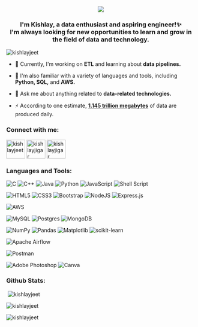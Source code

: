 <div align="center">
    <img src="https://imgur.com/BtTpfP2.gif" align="center"/>
</div> 

### <div align="center">I'm Kishlay, a data enthusiast and aspiring engineer!✨<br>I'm always looking for new opportunities to learn and grow in the field of data and technology.</div>  

<p align="left"> <img src="https://komarev.com/ghpvc/?username=kishlayjeet&label=Profile%20views&color=0e75b6&style=flat" alt="kishlayjeet" /> </p>

- 🔭 Currently, I'm working on **ETL** and learning about **data pipelines.** 

- 🌱 I'm also familiar with a variety of languages and tools, including **Python, SQL,** and **AWS.**                                                                                                                                        

- 💬 Ask me about anything related to **data-related technologies.**

- ⚡️ According to one estimate, **[1.145 trillion megabytes](https://techjury.net/blog/how-much-data-is-created-every-day/)** of data are produced daily.

### <h3 align="left">Connect with me:</h3>
<p align="left">
<a href="https://linkedin.com/in/kishlayjeet" target="blank"><img align="center" width="50" src="https://img.icons8.com/color/144/null/linkedin.png" alt="kishlayjeet"/></a>
<a href="https://instagram.com/kishlayjigar" target="blank"><img align="center" width="50" src="https://img.icons8.com/color-glass/144/null/instagram-new.png" alt="kishlayjigar"/></a>
<a href="https://twitter.com/kishlayjigar" target="blank"><img align="center" width="50" src="https://img.icons8.com/color/144/null/twitter-squared.png" alt="kishlayjigar"/></a>

### <h3 align="left">Languages and Tools:</h3>
![C](https://img.shields.io/badge/c-%2300599C.svg?style=flat&logo=c&logoColor=white) 
![C++](https://img.shields.io/badge/c++-%2300599C.svg?style=flat&logo=c%2B%2B&logoColor=white) 
![Java](https://img.shields.io/badge/java-%23ED8B00.svg?style=flat&logo=java&logoColor=white) 
![Python](https://img.shields.io/badge/python-3670A0?style=flat&logo=python&logoColor=ffdd54) 
![JavaScript](https://img.shields.io/badge/javascript-%23323330.svg?style=flat&logo=javascript&logoColor=%23F7DF1E) 
![Shell Script](https://img.shields.io/badge/shell_script-%23121011.svg?style=flat&logo=gnu-bash&logoColor=white) 

![HTML5](https://img.shields.io/badge/html5-%23E34F26.svg?style=flat&logo=html5&logoColor=white) 
![CSS3](https://img.shields.io/badge/css3-%231572B6.svg?style=flat&logo=css3&logoColor=white) 
![Bootstrap](https://img.shields.io/badge/bootstrap-%23563D7C.svg?style=flat&logo=bootstrap&logoColor=white) 
![NodeJS](https://img.shields.io/badge/node.js-6DA55F?style=flat&logo=node.js&logoColor=white) 
![Express.js](https://img.shields.io/badge/express.js-%23404d59.svg?style=flat&logo=express&logoColor=%2361DAFB) 

![AWS](https://img.shields.io/badge/AWS-%23FF9900.svg?style=flat&logo=amazon-aws&logoColor=white) 

![MySQL](https://img.shields.io/badge/mysql-%2300f.svg?style=flat&logo=mysql&logoColor=white) 
![Postgres](https://img.shields.io/badge/postgres-%23316192.svg?style=flat&logo=postgresql&logoColor=white) 
![MongoDB](https://img.shields.io/badge/MongoDB-%234ea94b.svg?style=flat&logo=mongodb&logoColor=white) 

![NumPy](https://img.shields.io/badge/numpy-%23013243.svg?style=flat&logo=numpy&logoColor=white) 
![Pandas](https://img.shields.io/badge/pandas-%23150458.svg?style=flat&logo=pandas&logoColor=white) 
![Matplotlib](https://img.shields.io/badge/Matplotlib-%233F4F75.svg?style=flat&logo=plotly&logoColor=white) 
![scikit-learn](https://img.shields.io/badge/scikit--learn-%23F7931E.svg?style=flat&logo=scikit-learn&logoColor=white) 

![Apache Airflow](https://img.shields.io/badge/Apache%20Airflow-017CEE?style=flat&logo=Apache%20Airflow&logoColor=white) 

![Postman](https://img.shields.io/badge/Postman-FF6C37?style=flat&logo=postman&logoColor=white)

![Adobe Photoshop](https://img.shields.io/badge/adobephotoshop-%2331A8FF.svg?style=flat&logo=adobephotoshop&logoColor=white) 
![Canva](https://img.shields.io/badge/Canva-%2300C4CC.svg?style=flat&logo=Canva&logoColor=white) 

### <h3 align="left">Github Stats:</h3>  

<p>&nbsp;<img align="center" src="https://github-readme-stats.vercel.app/api?username=kishlayjeet&show_icons=true&locale=en" alt="kishlayjeet" /></p>

<p><img align="center" src="https://github-readme-streak-stats.herokuapp.com/?user=kishlayjeet&" alt="kishlayjeet" /></p> 

<p><img align="left" src="https://github-readme-stats.vercel.app/api/top-langs?username=kishlayjeet&show_icons=true&locale=en&layout=compact" alt="kishlayjeet" /></p>
